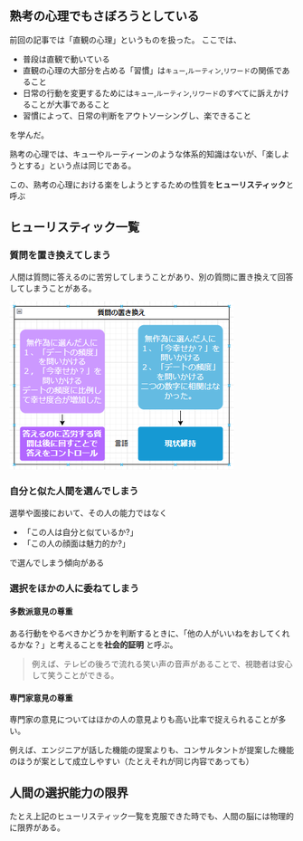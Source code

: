 









## 熟考の心理でもさぼろうとしている


前回の記事では「直観の心理」というものを扱った。
ここでは、

- 普段は直観で動いている
- 直観の心理の大部分を占める「習慣」は`キュー`,`ルーティン`,`リワード`の関係であること
- 日常の行動を変更するためには`キュー`,`ルーティン`,`リワード`のすべてに訴えかけることが大事であること
- 習慣によって、日常の判断をアウトソーシングし、楽できること

を学んだ。

熟考の心理では、キューやルーティーンのような体系的知識はないが、「楽しようとする」という点は同じである。

この、熟考の心理における楽をしようとするための性質を**ヒューリスティック**と呼ぶ


## ヒューリスティック一覧

### 質問を置き換えてしまう

人間は質問に答えるのに苦労してしまうことがあり、別の質問に置き換えて回答してしまうことがある。


<img src="https://github.com/minegishirei/psy/blob/main/img/UIUX/select_mode/1.png?raw=true">


### 自分と似た人間を選んでしまう

選挙や面接において、その人の能力ではなく

- 「この人は自分と似ているか?」
- 「この人の顔面は魅力的か?」

で選んでしまう傾向がある


### 選択をほかの人に委ねてしまう


####  多数派意見の尊重

ある行動をやるべきかどうかを判断するときに、「他の人がいいねをおしてくれるかな？」と考えることを**社会的証明** と呼ぶ。

> 例えば、テレビの後ろで流れる笑い声の音声があることで、視聴者は安心して笑うことができる。

#### 専門家意見の尊重

専門家の意見についてはほかの人の意見よりも高い比率で捉えられることが多い。

例えば、エンジニアが話した機能の提案よりも、コンサルタントが提案した機能のほうが案として成立しやすい（たとえそれが同じ内容であっても）



## 人間の選択能力の限界

たとえ上記のヒューリスティック一覧を克服できた時でも、人間の脳には物理的に限界がある。





















